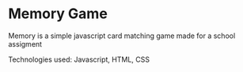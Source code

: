 # Memory Game

Memory is a simple javascript card matching game made for a school assigment

Technologies used: Javascript, HTML, CSS

